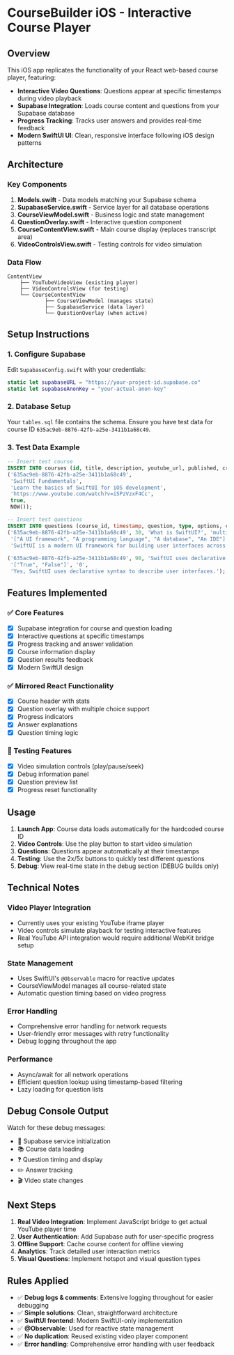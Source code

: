 # CourseBuilder iOS - Interactive Course Player

## Overview

This iOS app replicates the functionality of your React web-based course player, featuring:

- **Interactive Video Questions**: Questions appear at specific timestamps during video playback
- **Supabase Integration**: Loads course content and questions from your Supabase database
- **Progress Tracking**: Tracks user answers and provides real-time feedback
- **Modern SwiftUI UI**: Clean, responsive interface following iOS design patterns

## Architecture

### Key Components

1. **Models.swift** - Data models matching your Supabase schema
2. **SupabaseService.swift** - Service layer for all database operations
3. **CourseViewModel.swift** - Business logic and state management
4. **QuestionOverlay.swift** - Interactive question component
5. **CourseContentView.swift** - Main course display (replaces transcript area)
6. **VideoControlsView.swift** - Testing controls for video simulation

### Data Flow

```
ContentView
    ├── YouTubeVideoView (existing player)
    ├── VideoControlsView (for testing)
    └── CourseContentView
            ├── CourseViewModel (manages state)
            ├── SupabaseService (data layer)
            └── QuestionOverlay (when active)
```

## Setup Instructions

### 1. Configure Supabase

Edit `SupabaseConfig.swift` with your credentials:

```swift
static let supabaseURL = "https://your-project-id.supabase.co"
static let supabaseAnonKey = "your-actual-anon-key"
```

### 2. Database Setup

Your `tables.sql` file contains the schema. Ensure you have test data for course ID `635ac9eb-8876-42fb-a25e-3411b1a68c49`.

### 3. Test Data Example

```sql
-- Insert test course
INSERT INTO courses (id, title, description, youtube_url, published, created_at) VALUES 
('635ac9eb-8876-42fb-a25e-3411b1a68c49', 
 'SwiftUI Fundamentals', 
 'Learn the basics of SwiftUI for iOS development',
 'https://www.youtube.com/watch?v=iSPzVzxF4Cc',
 true,
 NOW());

-- Insert test questions
INSERT INTO questions (course_id, timestamp, question, type, options, correct_answer, explanation) VALUES
('635ac9eb-8876-42fb-a25e-3411b1a68c49', 30, 'What is SwiftUI?', 'multiple-choice', 
 '["A UI framework", "A programming language", "A database", "An IDE"]', '0',
 'SwiftUI is a modern UI framework for building user interfaces across Apple platforms.'),
 
('635ac9eb-8876-42fb-a25e-3411b1a68c49', 90, 'SwiftUI uses declarative syntax?', 'true-false', 
 '["True", "False"]', '0',
 'Yes, SwiftUI uses declarative syntax to describe user interfaces.');
```

## Features Implemented

### ✅ Core Features
- [x] Supabase integration for course and question loading
- [x] Interactive questions at specific timestamps
- [x] Progress tracking and answer validation
- [x] Course information display
- [x] Question results feedback
- [x] Modern SwiftUI design

### ✅ Mirrored React Functionality
- [x] Course header with stats
- [x] Question overlay with multiple choice support
- [x] Progress indicators
- [x] Answer explanations
- [x] Question timing logic

### 🔄 Testing Features
- [x] Video simulation controls (play/pause/seek)
- [x] Debug information panel
- [x] Question preview list
- [x] Progress reset functionality

## Usage

1. **Launch App**: Course data loads automatically for the hardcoded course ID
2. **Video Controls**: Use the play button to start video simulation
3. **Questions**: Questions appear automatically at their timestamps
4. **Testing**: Use the 2x/5x buttons to quickly test different questions
5. **Debug**: View real-time state in the debug section (DEBUG builds only)

## Technical Notes

### Video Player Integration
- Currently uses your existing YouTube iframe player
- Video controls simulate playback for testing interactive features
- Real YouTube API integration would require additional WebKit bridge setup

### State Management
- Uses SwiftUI's `@Observable` macro for reactive updates
- CourseViewModel manages all course-related state
- Automatic question timing based on video progress

### Error Handling
- Comprehensive error handling for network requests
- User-friendly error messages with retry functionality
- Debug logging throughout the app

### Performance
- Async/await for all network operations
- Efficient question lookup using timestamp-based filtering
- Lazy loading for question lists

## Debug Console Output

Watch for these debug messages:
- 🔌 Supabase service initialization
- 📚 Course data loading
- ❓ Question timing and display
- ✏️ Answer tracking
- 🎬 Video state changes

## Next Steps

1. **Real Video Integration**: Implement JavaScript bridge to get actual YouTube player time
2. **User Authentication**: Add Supabase auth for user-specific progress
3. **Offline Support**: Cache course content for offline viewing
4. **Analytics**: Track detailed user interaction metrics
5. **Visual Questions**: Implement hotspot and visual question types

## Rules Applied

- ✅ **Debug logs & comments**: Extensive logging throughout for easier debugging
- ✅ **Simple solutions**: Clean, straightforward architecture
- ✅ **SwiftUI frontend**: Modern SwiftUI-only implementation
- ✅ **@Observable**: Used for reactive state management
- ✅ **No duplication**: Reused existing video player component
- ✅ **Error handling**: Comprehensive error handling with user feedback 